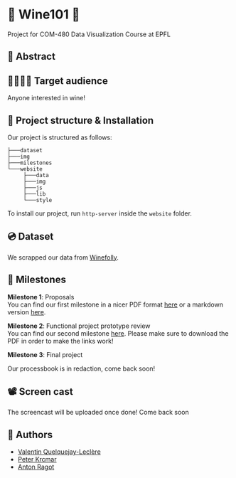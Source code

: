 # 🍷 Wine101 🍷
Project for COM-480 Data Visualization Course at EPFL

## 🔴 Abstract

## 👨‍👩‍👧‍👦 Target audience

Anyone interested in wine!

## 🚀 Project structure & Installation 

Our project is structured as follows:

```
├───dataset       
├───img           
├───milestones    
└───website          
     ├───data     
     ├───img 
     ├───js       
     ├───lib 
     └───style    

```


To install our project, run ```http-server``` inside the ``website`` folder.

## 💿 Dataset

We scrapped our data from [Winefolly](https://winefolly.com/). 

## 📍 Milestones
**Milestone 1**: Proposals  
You can find our first milestone in a nicer PDF format [here](milestones/Milestone1.pdf) or a markdown version [here](milestones/Milestone1.md).


**Milestone 2**: Functional project prototype review  
You can find our second milestone [here](milestones/Milestone2.pdf).
Please make sure to download the PDF in order to make the links work!

**Milestone 3**: Final project  

Our processbook is in redaction, come back soon!


## 📽 Screen cast

The screencast will be uploaded once done! Come back soon

## 🤝 Authors

 - [Valentin Quelquejay-Leclère](https://github.com/vquelque)
 - [Peter Krcmar](https://github.com/PeterKrcmar0)
 - [Anton Ragot](https://github.com/AntonRagot)